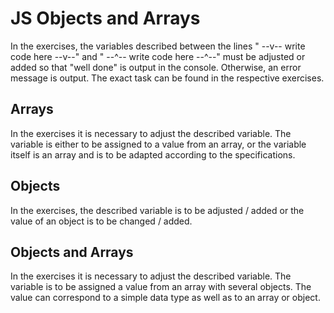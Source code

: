 # JS Objects and Arrays

In the exercises, the variables described between the lines " --v-- write code here --v--" and " --^-- write code here --^--" must be adjusted or added so that "well done" is output in the console. Otherwise, an error message is output. The exact task can be found in the respective exercises.

## Arrays

In the exercises it is necessary to adjust the described variable. The variable is either to be assigned to a value from an array, or the variable itself is an array and is to be adapted according to the specifications.

## Objects

In the exercises, the described variable is to be adjusted / added or the value of an object is to be changed / added.

## Objects and Arrays

In the exercises it is necessary to adjust the described variable. The variable is to be assigned a value from an array with several objects. The value can correspond to a simple data type as well as to an array or object.